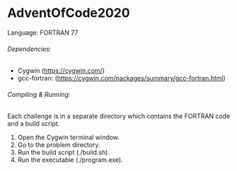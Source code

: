 # AdventOfCode2020

Language:  FORTRAN 77

###### Dependencies:
* Cygwin (https://cygwin.com/)
* gcc-fortran: (https://cygwin.com/packages/summary/gcc-fortran.html)

###### Compiling & Running:
 
 Each challenge is in a separate directory which contains the FORTRAN code
 and a build script.
 
 1. Open the Cygwin terminal window.
 2. Go to the problem directory.
 3. Run the build script (./build.sh).
 4. Run the executable (./program.exe).
